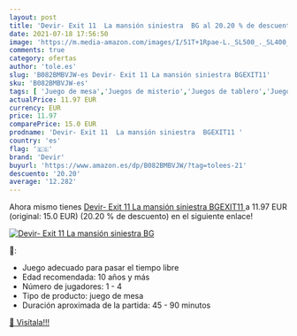 ```yaml
---
layout: post
title: 'Devir- Exit 11  La mansión siniestra  BG al 20.20 % de descuento'
date: 2021-07-18 17:56:50
image: 'https://m.media-amazon.com/images/I/51T+1Rpae-L._SL500_._SL400_.jpg'
comments: true
category: ofertas
author: 'tole.es'
slug: 'B082BMBVJW-es Devir- Exit 11 La mansión siniestra BGEXIT11'
sku: 'B082BMBVJW-es'
tags: [ 'Juego de mesa','Juegos de misterio','Juegos de tablero','Juegos y accesorios para juegos','Juguetes','Juguetes y juegos','devir','devir-', ]
actualPrice: 11.97 EUR
currency: EUR
price: 11.97
comparePrice: 15.0 EUR
prodname: 'Devir- Exit 11  La mansión siniestra  BGEXIT11 '
country: 'es'
flag: '🇪🇸'
brand: 'Devir'
buyurl: 'https://www.amazon.es/dp/B082BMBVJW/?tag=tolees-21'
descuento: '20.20'
average: '12.282'
---
```


Ahora mismo tienes [Devir- Exit 11  La mansión siniestra  BGEXIT11 ](https://www.amazon.es/dp/B082BMBVJW/?tag=tolees-21) a 11.97 EUR (original: 15.0 EUR) (20.20 %  de descuento) en el siguiente enlace!

[![Devir- Exit 11  La mansión siniestra  BG](https://m.media-amazon.com/images/I/51T+1Rpae-L._SL500_._SL400_.jpg)](https://www.amazon.es/dp/B082BMBVJW/?tag=tolees-21)

🔎:

- Juego adecuado para pasar el tiempo libre
- Edad recomendada: 10 años y más
- Número de jugadores: 1 - 4
- Tipo de producto: juego de mesa
- Duración aproximada de la partida: 45 - 90 minutos

[🛒 Visítala!!!](https://www.amazon.es/dp/B082BMBVJW/?tag=tolees-21)

